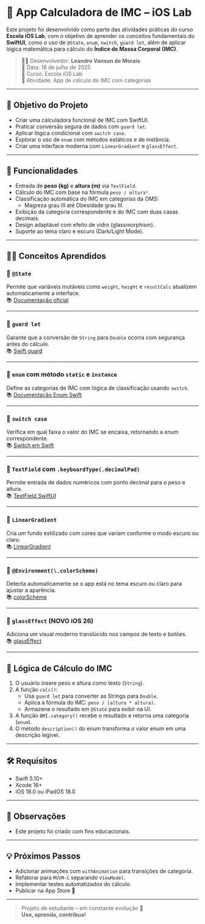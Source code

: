 # 💪 App Calculadora de IMC – iOS Lab

Este projeto foi desenvolvido como parte das atividades práticas do curso **Escola iOS Lab**, com o objetivo de aprender os conceitos fundamentais do **SwiftUI**, como o uso de `@State`, `enum`, `switch`, `guard let`, além de aplicar lógica matemática para cálculo do **Índice de Massa Corporal (IMC)**.

> 🧑‍💻 Desenvolvedor: **Leandro Vansan de Morais**  
> 📅 Data: 18 de julho de 2025  
> 🏫 Curso: Escola iOS Lab  
> 🧠 Atividade: App de cálculo de IMC com categorias

---

## 🎯 Objetivo do Projeto

- Criar uma calculadora funcional de IMC com SwiftUI.
- Praticar conversão segura de dados com `guard let`.
- Aplicar lógica condicional com `switch case`.
- Explorar o uso de `enum` com métodos estáticos e de instância.
- Criar uma interface moderna com `LinearGradient` e `glassEffect`.

---

## 🚀 Funcionalidades

- Entrada de **peso (kg)** e **altura (m)** via `TextField`.
- Cálculo do IMC com base na fórmula `peso / altura²`.
- Classificação automática do IMC em categorias da OMS:
  - Magreza grau III até Obesidade grau III.
- Exibição da categoria correspondente e do IMC com duas casas decimais.
- Design adaptável com efeito de vidro (glassmorphism).
- Suporte ao tema claro e escuro (Dark/Light Mode).

---

## 🧑‍🏫 Conceitos Aprendidos

### 🔹 `@State`
Permite que variáveis mutáveis como `weight`, `height` e `resultCalc` atualizem automaticamente a interface.  
📚 [Documentação oficial](https://developer.apple.com/documentation/swiftui/state)

---

### 🔹 `guard let`
Garante que a conversão de `String` para `Double` ocorra com segurança antes do cálculo.  
📚 [Swift guard](https://www.swift.org/documentation/#The-guard-Statement)

---

### 🔹 `enum` com método `static` e `instance`
Define as categorias de IMC com lógica de classificação usando `switch`.  
📚 [Documentação Enum Swift](https://docs.swift.org/swift-book/documentation/the-swift-programming-language/enumerations/)

---

### 🔹 `switch case`
Verifica em qual faixa o valor do IMC se encaixa, retornando a enum correspondente.  
📚 [Switch em Swift](https://docs.swift.org/swift-book/documentation/the-swift-programming-language/controlflow/#Switch)

---

### 🔹 `TextField` com `.keyboardType(.decimalPad)`
Permite entrada de dados numéricos com ponto decimal para o peso e altura.  
📚 [TextField SwiftUI](https://developer.apple.com/documentation/swiftui/textfield)

---

### 🔹 `LinearGradient`
Cria um fundo estilizado com cores que variam conforme o modo escuro ou claro.  
📚 [LinearGradient](https://developer.apple.com/documentation/swiftui/lineargradient)

---

### 🔹 `@Environment(\.colorScheme)`
Detecta automaticamente se o app está no tema escuro ou claro para ajustar a aparência.  
📚 [colorScheme](https://developer.apple.com/documentation/swiftui/environmentvalues/colorscheme)

---

### 🔹 `glassEffect` (NOVO iOS 26)
Adiciona um visual moderno translúcido nos campos de texto e botões.  
📚 [glassEffect](https://developer.apple.com/documentation/swiftui/view/glasseffect(_:in:))

---

## 🧮 Lógica de Cálculo do IMC

1. O usuário insere peso e altura como texto (`String`).
2. A função `calc()`:
   - Usa `guard let` para converter as Strings para `Double`.
   - Aplica a fórmula do IMC: `peso / (altura * altura)`.
   - Armazena o resultado em `@State` para exibir na UI.
3. A função `BMI.category()` recebe o resultado e retorna uma categoria (`enum`).
4. O método `description()` do enum transforma o valor enum em uma descrição legível.

---

## 🛠️ Requisitos

- Swift 5.10+
- Xcode 16+
- iOS 18.0 ou iPadOS 18.0

---

## 📝 Observações

- Este projeto foi criado com fins educacionais.

---

## 💡 Próximos Passos

- Adicionar animações com `withAnimation` para transições de categoria.
- Refatorar para `MVVM-C` separando `ViewModel`.
- Implementar testes automatizados do cálculo.
- Publicar na App Store 🚀

---

> Projeto de estudante – em constante evolução 💼  
> **Use, aprenda, contribua!**
